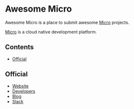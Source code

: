 # Awesome Micro

Awesome Micro is a place to submit awesome [Micro](https://github.com/micro) projects.

[Micro](https://github.com/micro) is a cloud native development platform.

## Contents

- [Official](official)

## Official

- [Website](https://m3o.com)
- [Developers](https://dev.m3o.com)
- [Blog](https://medium.com/microhq)
- [Slack](https://slack.micro.mu)
